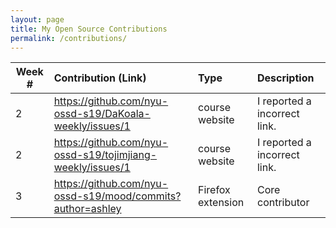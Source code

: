 ```yaml
---
layout: page
title: My Open Source Contributions
permalink: /contributions/
---
```


<!-- 
Type of the contribution should be "Wikipedia edit", "OpenStreet Map feature", "Documentation", "Course website", "Blog", 
"Browse Add-on", etc. 

The descriptioin should include a brief summary of what you did. 

Replace the first row with your contribution. 

--> 





| Week #       | Contribution (Link)  | Type  | Description | 
|---|:---|:---|:---| 
|  2   | https://github.com/nyu-ossd-s19/DaKoala-weekly/issues/1    | course website    |   I reported a incorrect link.    |
|  2   | https://github.com/nyu-ossd-s19/tojimjiang-weekly/issues/1    | course website    |   I reported a incorrect link. |
| 3 | https://github.com/nyu-ossd-s19/mood/commits?author=ashley | Firefox extension | Core contributor |

